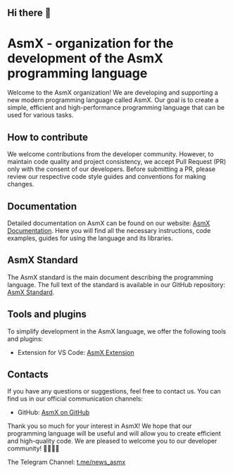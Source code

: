 ## Hi there 👋

<!--

**Here are some ideas to get you started:**

🙋‍♀️ A short introduction - what is your organization all about?
🌈 Contribution guidelines - how can the community get involved?
👩‍💻 Useful resources - where can the community find your docs? Is there anything else the community should know?
🍿 Fun facts - what does your team eat for breakfast?
🧙 Remember, you can do mighty things with the power of [Markdown](https://docs.github.com/github/writing-on-github/getting-started-with-writing-and-formatting-on-github/basic-writing-and-formatting-syntax)
-->

<!--
This organization is a new modern programming language called AsmX.

We accept deposits only with an agreement and agreements.

Documentation, and not only, can be found here:
https://langprogramming-asmx.github.io/AsmX-Documentation/
-->

# AsmX - organization for the development of the AsmX programming language

Welcome to the AsmX organization! We are developing and supporting a new modern programming language called AsmX. Our goal is to create a simple, efficient and high-performance programming language that can be used for various tasks.

## How to contribute

We welcome contributions from the developer community. However, to maintain code quality and project consistency, we accept Pull Request (PR) only with the consent of our developers. Before submitting a PR, please review our respective code style guides and conventions for making changes.

## Documentation

Detailed documentation on AsmX can be found on our website: [AsmX Documentation](https://langprogramming-asmx.github.io/AsmX-Documentation/). Here you will find all the necessary instructions, code examples, guides for using the language and its libraries.

## AsmX Standard

The AsmX standard is the main document describing the programming language. The full text of the standard is available in our GitHub repository: [AsmX Standard](https://github.com/langprogramming-AsmX/SL).

## Tools and plugins

To simplify development in the AsmX language, we offer the following tools and plugins:

- Extension for VS Code: [AsmX Extension](https://marketplace.visualstudio.com/items?itemName=AsmX.AsmX)

## Contacts

If you have any questions or suggestions, feel free to contact us. You can find us in our official communication channels:

- GitHub: [AsmX on GitHub](https://github.com/langprogramming-AsmX/.github/blob/main/profile/README.md)

Thank you so much for your interest in AsmX! We hope that our programming language will be useful and will allow you to create efficient and high-quality code. We are pleased to welcome you to our developer community! 👨‍💻👩‍💻

The Telegram Channel: [t.me/news_asmx](https://t.me/news_asmx)


